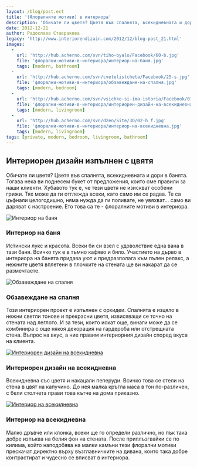 ```yaml
---
layout: /blog/post.ect
title: '(Флоралните мотиви) в интериора'
description: 'Обичате ли цветя? Цветя във спалнята, всекидневната и дори в банята. Тогава нека ви поднесем букет от предложения, които сме правили за наши клиенти'
date: 2012-12-21
author: Радослава Ставракова
legacy: 'http://www.interiorendizain.com/2012/12/blog-post_21.html'
images:
  -
    url: 'http://hub.acherno.com/svn/tiho-byalo/Facebook/60-b.jpg'
    file: 'флорални-мотиви-в-интериора/интериор-на-баня.jpg'
    tags: [modern, bathroom]
  -
    url: 'http://hub.acherno.com/svn/cvetelistcheta/Facebook/25-s.jpg'
    file: 'флорални-мотиви-в-интериора/обзавеждане-на-спалня.jpg'
    tags: [modern, bedroom]
  -
    url: 'http://hub.acherno.com/svn/vsichko-si-ima-istoria/Facebook/01-h.jpg'
    file: 'флорални-мотиви-в-интериора/интериорен-дизайн-на-всекидневна.jpg'
    tags: [modern, livingroom]
  -
    url: 'http://hub.acherno.com/svn/dzen/Site/3D/02-h_f.jpg'
    file: 'флорални-мотиви-в-интериора/интериор-на-всекидневна.jpg'
    tags: [modern, livingroom]
tags: [private, modern, bedroom, livingroom, bathroom]
---
```

## **Интериорен дизайн** изпълнен с цвятя
Обичате ли цветя? Цветя във спалнята, всекидневната и дори в банята. Тогава нека ви поднесем букет от предложения, които сме правили за наши клиенти. Хубавото тук е, че тези цветя не изискват особени грижи. Тях може да ги отглежда всеки, като само им се радва. Те са цъфнали целогодишно, няма нужда да ги поливате, не увяхват... само ви даряват с настроение. Ето това са те - флоралните мотиви в интериора.

![Интериор на баня](флорални-мотиви-в-интериора/интериор-на-баня.jpg)
### Интериор на **баня**

Истински лукс и красота. Всеки би си взел с удоволствие една вана в тази баня. Всичко тук е в тъмно кафяво и бяло. Участието на дърво в интериора на банята придава уют и предразполага към пълен релакс, а нежните цветя вплетени в плочките на стената ще ви накарат да се размечтаете.

![Обзавеждане на спалня](флорални-мотиви-в-интериора/обзавеждане-на-спалня.jpg)
### Обзавеждане на **спалня**

Този интериорен проект е изпълнен с орхидеи. Спалнята е изцяло в нежни светли тонове и прекрасни цветя, извисяващи се точно на стената над леглото. И за тези, които искат още, винаги може да се комбинира с още някоя декорация на гардероба или отстрещната стена. Въпрос на вкус, а ние правим интериорния дизайн според вкуса на клиента.

[![Интериорен дизайн на всекидневна](флорални-мотиви-в-интериора/интериорен-дизайн-на-всекидневна.jpg)](http://acherno.bg/интериорен-дизайн/апартамент/всичко-си-има-история/интериор.html)
### Интериорен дизайн на **всекидневна**

Всекидневна със цветя и накацали пеперуди. Всичко това се стели на стена в цвят на капучино. До нея малка кръгла маса в тон по-различен, с бели столчета прави това кътче на дома приказно.

[![Интериор на всекидневна](флорални-мотиви-в-интериора/интериор-на-всекидневна.jpg)](http://acherno.bg/интериорен-дизайн/апартамент/дзен/интериор.html)
### Интериор на **всекидневна**

Малко дръвче или клонка, всеки ще го определи различно, но пък така добре изпъква на белия фон на стената. После приплъзгвайки се по килима, който наподобява на малки камъни тези флорални мотиви прескачат директно върху възглавничките на дивана, които така добре контрастират и чудесно се вписват в интериора.